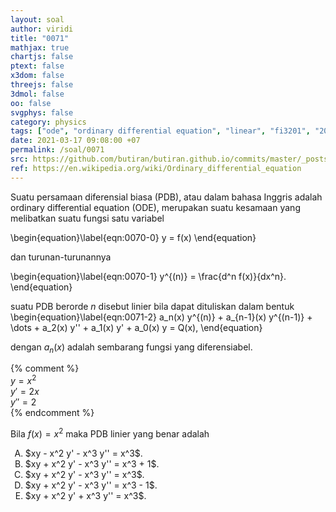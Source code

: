 ```yaml
---
layout: soal
author: viridi
title: "0071"
mathjax: true
chartjs: false
ptext: false
x3dom: false
threejs: false
3dmol: false
oo: false
svgphys: false
category: physics
tags: ["ode", "ordinary differential equation", "linear", "fi3201", "2020-1"]
date: 2021-03-17 09:08:00 +07
permalink: /soal/0071
src: https://github.com/butiran/butiran.github.io/commits/master/_posts/soal/04/2021-03-17-ode-1.md
ref: https://en.wikipedia.org/wiki/Ordinary_differential_equation
---
```

Suatu persamaan diferensial biasa (PDB), atau dalam bahasa Inggris adalah ordinary differential equation (ODE), merupakan suatu kesamaan yang melibatkan suatu fungsi satu variabel

\begin{equation}\label{eqn:0070-0}
y = f(x)
\end{equation}

dan turunan-turunannya

\begin{equation}\label{eqn:0070-1}
y^{(n)} = \frac{d^n f(x)}{dx^n}.
\end{equation}

suatu PDB berorde $n$ disebut linier bila dapat dituliskan dalam bentuk 
\begin{equation}\label{eqn:0071-2}
a_n(x) y^{(n)} + a_{n-1}(x) y^{(n-1)} + \dots + a_2(x) y'' + a_1(x) y' + a_0(x) y = Q(x),
\end{equation}

dengan $a_n(x)$ adalah sembarang fungsi yang diferensiabel.

{% comment %} \
$y = x^2$ \
$y' = 2x$ \
$y'' = 2$ \
{% endcomment %}

Bila $f(x) = x^2$ maka PDB linier yang benar adalah

<ol type="A">
<li>$xy - x^2 y' - x^3 y'' = x^3$.
<li>$xy + x^2 y' - x^3 y'' = x^3 + 1$.
<li>$xy + x^2 y' - x^3 y'' = x^3$.
<li>$xy + x^2 y' - x^3 y'' = x^3 - 1$.
<li>$xy + x^2 y' + x^3 y'' = x^3$.
